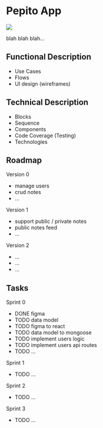 # Pepito App

![](https://i.giphy.com/media/OOn7N4CfPuUTmNqFD7/giphy.webp)

blah blah blah...

## Functional Description

- Use Cases
- Flows
- UI design (wireframes)

## Technical Description

- Blocks
- Sequence
- Components
- Code Coverage (Testing)
- Technologies

## Roadmap

Version 0
- manage users
- crud notes
- ...

Version 1
- support public / private notes
- public notes feed
- ...

Version 2
- ...
- ...
- ...

## Tasks

Sprint 0
- DONE figma
- TODO data model
- TODO figma to react
- TODO data model to mongoose
- TODO implement users logic
- TODO implement users api routes
- TODO ...

Sprint 1
- TODO ...

Sprint 2
- TODO ...

Sprint 3
- TODO ...